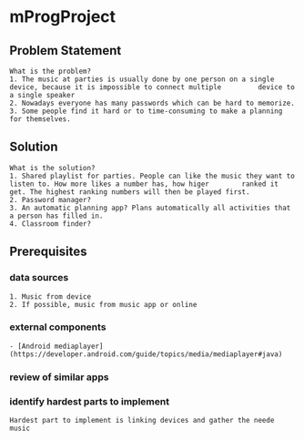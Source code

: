 # mProgProject

## Problem Statement
	What is the problem?
	1. The music at parties is usually done by one person on a single device, because it is impossible to connect multiple 		   device to a single speaker
	2. Nowadays everyone has many passwords which can be hard to memorize.
	3. Some people find it hard or to time-consuming to make a planning for themselves.
	
## Solution
	What is the solution?
	1. Shared playlist for parties. People can like the music they want to listen to. How more likes a number has, how higer 	    ranked it get. The highest ranking numbers will then be played first.
	2. Password manager? 
	3. An automatic planning app? Plans automatically all activities that a person has filled in.
	4. Classroom finder?
	
## Prerequisites
### data sources
	1. Music from device
	2. If possible, music from music app or online
### external components
	- [Android mediaplayer](https://developer.android.com/guide/topics/media/mediaplayer#java)
### review of similar apps
### identify hardest parts to implement
	Hardest part to implement is linking devices and gather the neede music

